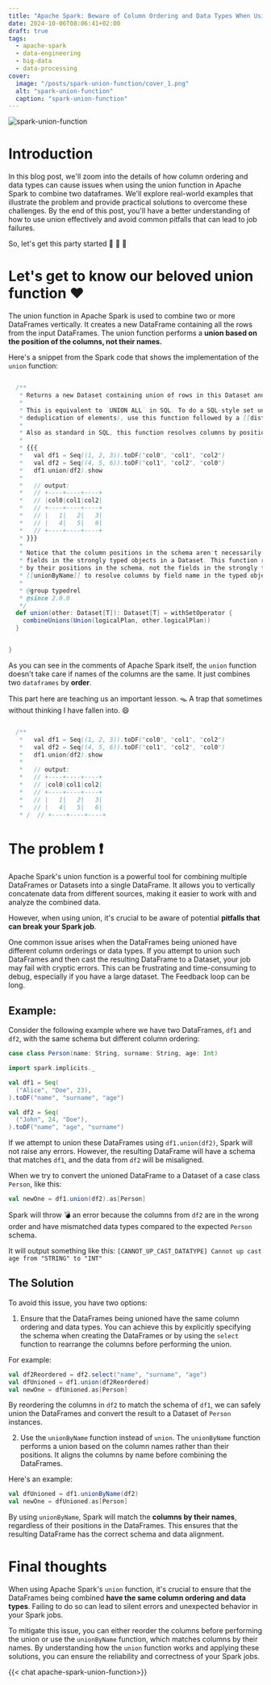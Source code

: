 ```yaml
---
title: "Apache Spark: Beware of Column Ordering and Data Types When Using Apache Spark's Union Function"
date: 2024-10-06T08:06:41+02:00
draft: true
tags:
  - apache-spark
  - data-engineering
  - big-data
  - data-processing
cover:
  image: "/posts/spark-union-function/cover_1.png"
  alt: "spark-union-function"
  caption: "spark-union-function"
---
```


![spark-union-function](/posts/spark-union-function/spark_cover.svg)


# Introduction

In this blog post, we'll zoom into the details of how column ordering and data types can cause issues when using the union function in Apache Spark to combine two dataframes. We'll explore real-world examples that illustrate the problem and provide practical solutions to overcome these challenges. By the end of this post, you'll have a better understanding of how to use union effectively and avoid common pitfalls that can lead to job failures.

So, let's get this party started :tada: :tada: :tada:


# Let's get to know our beloved union function :heart:

The union function in Apache Spark is used to combine two or more DataFrames vertically. It creates a new DataFrame containing all the rows from the input DataFrames. The union function performs a **union based on the position of the columns, not their names.**

Here's a snippet from the Spark code that shows the implementation of the `union` function:

```scala

  /**
   * Returns a new Dataset containing union of rows in this Dataset and another Dataset.
   *
   * This is equivalent to `UNION ALL` in SQL. To do a SQL-style set union (that does
   * deduplication of elements), use this function followed by a [[distinct]].
   *
   * Also as standard in SQL, this function resolves columns by position (not by name):
   *
   * {{{
   *   val df1 = Seq((1, 2, 3)).toDF("col0", "col1", "col2")
   *   val df2 = Seq((4, 5, 6)).toDF("col1", "col2", "col0")
   *   df1.union(df2).show
   *
   *   // output:
   *   // +----+----+----+
   *   // |col0|col1|col2|
   *   // +----+----+----+
   *   // |   1|   2|   3|
   *   // |   4|   5|   6|
   *   // +----+----+----+
   * }}}
   *
   * Notice that the column positions in the schema aren't necessarily matched with the
   * fields in the strongly typed objects in a Dataset. This function resolves columns
   * by their positions in the schema, not the fields in the strongly typed objects. Use
   * [[unionByName]] to resolve columns by field name in the typed objects.
   *
   * @group typedrel
   * @since 2.0.0
   */
  def union(other: Dataset[T]): Dataset[T] = withSetOperator {
    combineUnions(Union(logicalPlan, other.logicalPlan))
  }


}
```

As you can see in the comments of Apache Spark  itself, the `union` function doesn't take care if names of the columns are the same. It just combines two `dataframes` by **order**. 

This part here are teaching us an important lesson. :mouse_trap: A trap that sometimes without thinking I have fallen into. :smile:

``` scala 

  /**
   *   val df1 = Seq((1, 2, 3)).toDF("col0", "col1", "col2")
   *   val df2 = Seq((4, 5, 6)).toDF("col1", "col2", "col0")
   *   df1.union(df2).show
   *
   *   // output:
   *   // +----+----+----+
   *   // |col0|col1|col2|
   *   // +----+----+----+
   *   // |   1|   2|   3|
   *   // |   4|   5|   6|
   * /  // +----+----+----+

```


# The problem :exclamation:

Apache Spark's union function is a powerful tool for combining multiple DataFrames or Datasets into a single DataFrame. It allows you to vertically concatenate data from different sources, making it easier to work with and analyze the combined data. 

However, when using union, it's crucial to be aware of potential **pitfalls that can break your Spark job**.

One common issue arises when the DataFrames being unioned have different column orderings or data types. If you attempt to union such DataFrames and then cast the resulting DataFrame to a Dataset, your job may fail with cryptic errors. This can be frustrating and time-consuming to debug, especially if you have a large dataset. The Feedback loop can be long.


## Example: 

Consider the following example where we have two DataFrames, `df1` and `df2`, with the same schema but different column ordering:

```scala
case class Person(name: String, surname: String, age: Int)

import spark.implicits._

val df1 = Seq(
  ("Alice", "Doe", 23),
).toDF("name", "surname", "age")

val df2 = Seq(
  ("John", 24, "Doe"),
).toDF("name", "age", "surname")
```

If we attempt to union these DataFrames using `df1.union(df2)`, Spark will not raise any errors. However, the resulting DataFrame will have a schema that matches `df1`, and the data from `df2` will be misaligned.

When we try to convert the unioned DataFrame to a Dataset of a case class `Person`, like this:

```scala
val newOne = df1.union(df2).as[Person]
```

Spark will throw :bomb: an error because the columns from `df2` are in the wrong order and have mismatched data types compared to the expected `Person` schema. 

It will output something like this: `[CANNOT_UP_CAST_DATATYPE] Cannot up cast age from "STRING" to "INT"`



## The Solution

To avoid this issue, you have two options:

1. Ensure that the DataFrames being unioned have the same column ordering and data types. You can achieve this by explicitly specifying the schema when creating the DataFrames or by using the `select` function to rearrange the columns before performing the union.




   
For example:

   ```scala
   val df2Reordered = df2.select("name", "surname", "age")
   val dfUnioned = df1.union(df2Reordered)
   val newOne = dfUnioned.as[Person]
   ```

   By reordering the columns in `df2` to match the schema of `df1`, we can safely union the DataFrames and convert the result to a Dataset of `Person` instances.

2. Use the `unionByName` function instead of `union`. The `unionByName` function performs a union based on the column names rather than their positions. It aligns the columns by name before combining the DataFrames. 

 Here's an example:

 ```scala
 val dfUnioned = df1.unionByName(df2)
 val newOne = dfUnioned.as[Person]
 ```

   By using `unionByName`, Spark will match the **columns by their names**, regardless of their positions in the DataFrames. This ensures that the resulting DataFrame has the correct schema and data alignment.


# Final thoughts

When using Apache Spark's `union` function, it's crucial to ensure that the DataFrames being combined **have the same column ordering and data types**. Failing to do so can lead to silent errors and unexpected behavior in your Spark jobs. 

To mitigate this issue, you can either reorder the columns before performing the union or use the `unionByName` function, which matches columns by their names. By understanding how the `union` function works and applying these solutions, you can ensure the reliability and correctness of your Spark jobs.

{{< chat apache-spark-union-function>}}
